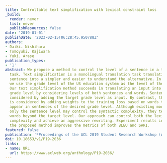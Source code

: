 ```yaml
---
title: Controllable text simplification with lexical constraint loss
_build:
  render: never
  list: never
  publishResources: false
date: '2019-01-01'
publishDate: '2023-02-15T06:28:45.950788Z'
authors:
- Daiki. Nishihara
- Tomoyuki. Kajiwara
- Yuki. Arase
publication_types:
- '1'
abstract: We propose a method to control the level of a sentence in a text simplification
  task. Text simplification is a monolingual translation task translating a complex
  sentence into a simpler and easier to understand the alternative. In this study,
  we use the grade level of the US education system as the level of the sentence.
  Our text simplification method succeeds in translating an input into a specific
  grade level by considering levels of both sentences and words. Sentence level is
  considered by adding the target grade level as input. By contrast, the word level
  is considered by adding weights to the training loss based on words that frequently
  appear in sentences of the desired grade level. Although existing models that consider
  only the sentence level may control the syntactic complexity, they tend to generate
  words beyond the target level. Our approach can control both the lexical and syntactic
  complexity and achieve an aggressive rewriting. Experiment results indicate that
  the proposed method improves the metrics of both BLEU and SARI.
featured: false
publication: '*Proceedings of the ACL 2019 Student Research Workshop (ACL 2019 SRW)*'
doi: 10.18653/v1/P19-2036
links:
- name: URL
  url: https://www.aclweb.org/anthology/P19-2036/
---
```


